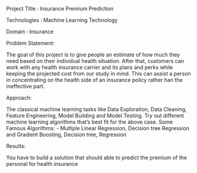 Project Title : Insurance Premium Prediction

Technologies : Machine Learning Technology

Domain : Insurance

Problem Statement:

The goal of this project is to give people an estimate of how much they need based on
their individual health situation. After that, customers can work with any health insurance carrier and its plans and perks while keeping the projected cost from our study in mind. This can assist a person in concentrating on the health side of an insurance policy rather han the ineffective part.

Approach: 

The classical machine learning tasks like Data Exploration, Data Cleaning, Feature Engineering, Model Building and Model Testing. Try out different machine learning algorithms that’s best fit for the above case.
Some Famous Algorithms: - Multiple Linear Regression, Decision tree Regression and Gradient Boosting, Decision tree, Regression

Results: 

You have to build a solution that should able to predict the premium of the personal for health insurance